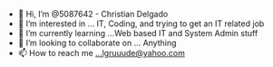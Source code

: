 - 👋 Hi, I’m @5087642 - Christian Delgado
- 👀 I’m interested in ... IT, Coding, and trying to get an IT related job
- 🌱 I’m currently learning ...Web based IT and System Admin stuff
- 💞️ I’m looking to collaborate on ... Anything
- 📫 How to reach me ...lgruuude@yahoo.com

<!---
5087642/5087642 is a ✨ special ✨ repository because its `README.md` (this file) appears on your GitHub profile.
You can click the Preview link to take a look at your changes.
--->
